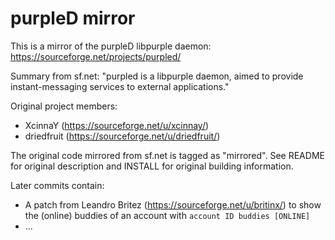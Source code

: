 # purpleD mirror

This is a mirror of the purpleD libpurple daemon:
https://sourceforge.net/projects/purpled/

Summary from sf.net:
"purpled is a libpurple daemon, aimed to provide instant-messaging services to
external applications."

Original project members:
* XcinnaY (https://sourceforge.net/u/xcinnay/)
* driedfruit (https://sourceforge.net/u/driedfruit/)

The original code mirrored from sf.net is tagged as "mirrored". See README for
original description and INSTALL for original building information.

Later commits contain:
* A patch from Leandro Britez (https://sourceforge.net/u/britinx/) to show the
  (online) buddies of an account with `account ID buddies [ONLINE]`
* ...
